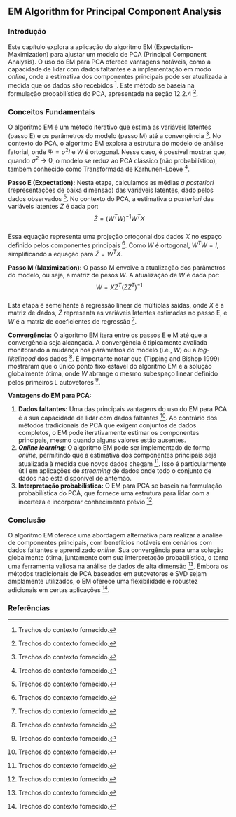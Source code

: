 ## EM Algorithm for Principal Component Analysis
### Introdução
Este capítulo explora a aplicação do algoritmo EM (Expectation-Maximization) para ajustar um modelo de PCA (Principal Component Analysis). O uso do EM para PCA oferece vantagens notáveis, como a capacidade de lidar com dados faltantes e a implementação em modo *online*, onde a estimativa dos componentes principais pode ser atualizada à medida que os dados são recebidos [^1]. Este método se baseia na formulação probabilística do PCA, apresentada na seção 12.2.4 [^1].

### Conceitos Fundamentais
O algoritmo EM é um método iterativo que estima as variáveis latentes (passo E) e os parâmetros do modelo (passo M) até a convergência [^1]. No contexto do PCA, o algoritmo EM explora a estrutura do modelo de análise fatorial, onde $\Psi = \sigma^2I$ e $W$ é ortogonal. Nesse caso, é possível mostrar que, quando $\sigma^2 \rightarrow 0$, o modelo se reduz ao PCA clássico (não probabilístico), também conhecido como Transformada de Karhunen-Loève [^1].

**Passo E (Expectation):**
Nesta etapa, calculamos as médias *a posteriori* (representações de baixa dimensão) das variáveis latentes, dado pelos dados observados [^1]. No contexto do PCA, a estimativa *a posteriori* das variáveis latentes $Z$ é dada por:
$$\
\tilde{Z} = (W^T W)^{-1} W^T X
$$\
Essa equação representa uma projeção ortogonal dos dados $X$ no espaço definido pelos componentes principais [^1]. Como $W$ é ortogonal, $W^TW = I$, simplificando a equação para $\tilde{Z} = W^T X$.

**Passo M (Maximization):**
O passo M envolve a atualização dos parâmetros do modelo, ou seja, a matriz de pesos $W$. A atualização de $W$ é dada por:
$$\
W = X \tilde{Z}^T (\tilde{Z} \tilde{Z}^T)^{-1}
$$\
Esta etapa é semelhante à regressão linear de múltiplas saídas, onde $X$ é a matriz de dados, $\tilde{Z}$ representa as variáveis latentes estimadas no passo E, e $W$ é a matriz de coeficientes de regressão [^1].

**Convergência:**
O algoritmo EM itera entre os passos E e M até que a convergência seja alcançada. A convergência é tipicamente avaliada monitorando a mudança nos parâmetros do modelo (i.e., $W$) ou a *log-likelihood* dos dados [^1]. É importante notar que (Tipping and Bishop 1999) mostraram que o único ponto fixo estável do algoritmo EM é a solução globalmente ótima, onde $W$ abrange o mesmo subespaço linear definido pelos primeiros L autovetores [^1].

**Vantagens do EM para PCA:**
1.  **Dados faltantes:** Uma das principais vantagens do uso do EM para PCA é a sua capacidade de lidar com dados faltantes [^1]. Ao contrário dos métodos tradicionais de PCA que exigem conjuntos de dados completos, o EM pode iterativamente estimar os componentes principais, mesmo quando alguns valores estão ausentes.
2.  ***Online learning***: O algoritmo EM pode ser implementado de forma *online*, permitindo que a estimativa dos componentes principais seja atualizada à medida que novos dados chegam [^1]. Isso é particularmente útil em aplicações de *streaming* de dados onde todo o conjunto de dados não está disponível de antemão.
3.  **Interpretação probabilística:** O EM para PCA se baseia na formulação probabilística do PCA, que fornece uma estrutura para lidar com a incerteza e incorporar conhecimento prévio [^1].

### Conclusão
O algoritmo EM oferece uma abordagem alternativa para realizar a análise de componentes principais, com benefícios notáveis em cenários com dados faltantes e aprendizado *online*. Sua convergência para uma solução globalmente ótima, juntamente com sua interpretação probabilística, o torna uma ferramenta valiosa na análise de dados de alta dimensão [^1]. Embora os métodos tradicionais de PCA baseados em autovetores e SVD sejam amplamente utilizados, o EM oferece uma flexibilidade e robustez adicionais em certas aplicações [^1].

### Referências
[^1]: Trechos do contexto fornecido.
<!-- END -->
